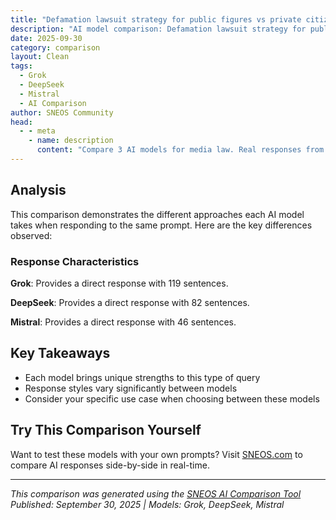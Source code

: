 ```yaml
---
title: "Defamation lawsuit strategy for public figures vs private citizens"
description: "AI model comparison: Defamation lawsuit strategy for public figures vs private citizens..."
date: 2025-09-30
category: comparison
layout: Clean
tags:
  - Grok
  - DeepSeek
  - Mistral
  - AI Comparison
author: SNEOS Community
head:
  - - meta
    - name: description
      content: "Compare 3 AI models for media law. Real responses from Grok, DeepSeek, Mistral with detailed analysis."
---
```


<ChatComparison
  title="Defamation lawsuit strategy for public figures vs private citizens"
  prompt="Defamation lawsuit strategy for public figures vs private citizens"
  :responses='{
    "Grok": "Defamation lawsuits can be complex and differ significantly depending on whether the plaintiff is a public figure or a private citizen. The legal standards, burden of proof, and strategies for both parties hinge on constitutional protections under the First Amendment in the United States, as established in landmark cases like *New York Times Co. v. Sullivan* (1964). Below, I\u2019ll outline the key differences and strategic considerations for defamation lawsuits involving public figures versus private citizens, assuming a U.S. legal context. If you\u0027re in another jurisdiction, laws may vary significantly (e.g., the UK has stricter defamation laws with a lower burden for plaintiffs).\n\n---\n\n### Key Legal Distinctions Between Public Figures and Private Citizens\n\n1. **Definition of Public Figure vs. Private Citizen**\n   - **Public Figures**: Individuals who have achieved fame or notoriety (e.g., celebrities, politicians, or high-profile business leaders) or who have voluntarily thrust themselves into a public controversy (limited-purpose public figures). Public figures are subject to greater scrutiny and have less protection from criticism due to their role in public life.\n   - **Private Citizens**: Individuals who are not in the public eye and have not sought public attention or involvement in public controversies. They are afforded greater protection under defamation law because they are less likely to have access to media to counter false statements.\n\n2. **Burden of Proof**\n   - **Public Figures**: Must prove **actual malice**\u2014that the defendant made a false statement with knowledge of its falsity or with reckless disregard for its truth. This is a high standard, designed to protect free speech and press freedoms.\n   - **Private Citizens**: Typically need only prove **negligence**\u2014that the defendant failed to exercise reasonable care in verifying the truth of the statement. Some states may require a higher standard if the issue is a matter of public concern, but it is still easier than proving actual malice.\n\n3. **Type of Damages**\n   - Both public figures and private citizens can seek **compensatory damages** (for harm to reputation, emotional distress, etc.), **punitive damages** (to punish the defendant for egregious conduct), and **special damages** (for specific financial losses).\n   - Public figures often face greater scrutiny when claiming damages because courts assume they have more resources to mitigate harm (e.g., through public statements or media access).\n   - Private citizens may have an easier time proving emotional distress or reputational harm, as they are less accustomed to public criticism.\n\n---\n\n### Defamation Lawsuit Strategy for Public Figures\n\n**Plaintiff Strategy (Public Figure Suing for Defamation):**\n1. **Establish Actual Malice**: The central challenge is proving that the defendant acted with knowledge of falsity or reckless disregard. This often requires:\n   - Discovery of internal communications (e.g., emails, texts, or notes) showing the defendant knew the statement was false or ignored credible evidence to the contrary.\n   - Depositions or testimony from the defendant or their sources to uncover intent or lack of due diligence.\n2. **Document Harm**: Public figures must show tangible harm to reputation or livelihood, which can be difficult since they are often already in the spotlight. Evidence might include loss of endorsements, canceled contracts, or credible threats to personal safety due to the defamatory statement.\n3. **Navigate Public Perception**: Lawsuits by public figures can backfire by drawing more attention to the defamatory content (the \u0022Streisand Effect\u0022). A strategic PR campaign alongside the lawsuit can help manage public narrative.\n4. **Choose Venue Carefully**: File in a jurisdiction with favorable defamation laws or where the harm was most felt, keeping in mind that some states have anti-SLAPP laws (Strategic Lawsuits Against Public Participation) that protect defendants from frivolous suits.\n5. **Consider Settlement**: High-profile cases are costly and risky. Settling for a retraction, apology, or monetary compensation can be a more practical resolution than a drawn-out trial.\n\n**Defendant Strategy (Defending Against a Public Figure):**\n1. **Emphasize Free Speech Protections**: Argue that the statement was an opinion, not a fact, or falls under protected speech on matters of public concern.\n2. **Challenge Actual Malice**: Show that the statement was made in good faith, with reasonable belief in its truth, or after adequate research. Lack of malice is a strong defense.\n3. **Use Anti-SLAPP Motions**: If available in the jurisdiction, file a motion to dismiss the lawsuit early by showing it is an attempt to silence free speech. Many states award attorney fees to defendants who win anti-SLAPP motions.\n4. **Leverage Public Figure Status**: Highlight that public figures have access to media to rebut false statements, minimizing the need for legal remedy.\n5. **Counterclaims**: If applicable, file counterclaims for harassment or abuse of process if the lawsuit appears to be retaliatory or aimed at censorship.\n\n---\n\n### Defamation Lawsuit Strategy for Private Citizens\n\n**Plaintiff Strategy (Private Citizen Suing for Defamation):**\n1. **Prove Negligence or Higher Standard**: Depending on the state and whether the issue is of public concern, show that the defendant failed to verify the truth or acted with malice. This is generally easier than proving actual malice, as it may only require evidence of carelessness (e.g., not checking facts before publishing).\n2. **Demonstrate Harm**: Private citizens often have a stronger case for emotional distress or reputational damage, as they lack the platform to counteract false statements. Evidence can include testimony from family, friends, or colleagues about how the statement affected the plaintiff\u2019s life or career.\n3. **Highlight Privacy Interests**: Emphasize that the plaintiff did not invite public scrutiny and thus deserves greater protection from defamatory content.\n4. **Target Deep Pockets**: If the defendant is an individual with limited resources, consider suing media outlets or publishers with greater financial ability to pay damages, provided they are legally liable for dissemination.\n5. **Seek Retractions Early**: Request a correction or retraction before escalating to litigation. This can mitigate harm and, if refused, strengthen the plaintiff\u2019s case by showing the defendant\u2019s unwillingness to remedy the situation.\n\n**Defendant Strategy (Defending Against a Private Citizen):**\n1. **Challenge Falsity**: Argue that the statement was true or substantially true, which is an absolute defense to defamation.\n2. **Prove Reasonable Care**: If negligence is the standard, demonstrate that reasonable steps were taken to verify the statement\u2019s accuracy (e.g., relying on credible sources or public records).\n3. **Invoke Privileges or Defenses**: Certain statements are protected, such as those made in court proceedings (absolute privilege) or fair reporting on public events (qualified privilege).\n4. **Argue Public Concern**: If the statement relates to a matter of public interest (e.g., community safety), some jurisdictions impose a higher burden on private plaintiffs, requiring proof of actual malice.\n5. **Mitigate Damage Claims**: Challenge the extent of harm by showing the plaintiff\u2019s reputation was not significantly damaged or that they failed to mitigate damages (e.g., by not addressing the issue publicly when possible).\n\n---\n\n### Practical Considerations for Both Public Figures and Private Citizens\n\n1. **Cost vs. Benefit Analysis**:\n   - Defamation lawsuits are expensive and time-consuming. Legal fees can easily outweigh potential damages, especially for private citizens with limited resources.\n   - Public figures often attract media attention, which can amplify the original defamatory statement. Weigh whether the lawsuit will do more harm than good.\n2. **Statute of Limitations**:\n   - Most states have a 1- to 3-year statute of limitations for defamation claims, often starting from the date of publication or when the plaintiff became aware of the statement. Acting quickly is critical.\n3. **Jurisdictional Issues**:\n   - Online defamation complicates jurisdiction. Determine where the statement was published, where the harm occurred, and whether the court has power over the defendant.\n4. **Alternative Remedies**:\n   - Before litigation, consider cease-and-desist letters, mediation, or public retractions to resolve the issue without court intervention.\n\n---\n\n### Key Case Law Shaping Strategy\n- **New York Times Co. v. Sullivan (1964)**: Established the actual malice standard for public figures, emphasizing the importance of free speech in public discourse.\n- **Gertz v. Robert Welch, Inc. (1974)**: Clarified that private citizens are not subject to the actual malice standard unless the issue is of public concern, and states can set their own standards (often negligence).\n- **Hustler Magazine v. Falwell (1988)**: Public figures cannot recover for intentional infliction of emotional distress based on parody or satire unless it contains provably false statements of fact made with actual malice.\n\n---\n\n### Conclusion\n- **Public Figures**: Face a tougher legal battle due to the actual malice standard and must focus on proving intent or recklessness while managing public perception. Defendants have stronger free speech protections and can leverage anti-SLAPP laws or opinion defenses.\n- **Private Citizens**: Have a lower burden of proof, making lawsuits more viable, but must still demonstrate falsity and harm. Defendants should focus on truth, reasonable care, or privilege defenses.\n\nBoth sides should carefully assess the likelihood of success, potential costs, and PR impact before pursuing or defending a defamation claim. Consulting with an experienced defamation attorney is essential to tailor strategy to the specific facts, jurisdiction, and parties involved. If you have a specific case or role (plaintiff/defendant) in mind, I can dive deeper into tailored advice.",
    "DeepSeek": "Of course. This is a complex area of law with significant strategic differences depending on whether the plaintiff is a public figure or a private citizen.\n\nHere is a detailed breakdown of defamation lawsuit strategy for both public figures and private citizens.\n\n### **Core Legal Difference: The \u0022Actual Malice\u0022 Standard**\n\nThe entire strategy hinges on a single, critical distinction established by the U.S. Supreme Court in *New York Times Co. v. Sullivan* (1964).\n\n*   **For a Public Figure/Official:** To win a defamation case, the plaintiff **must prove \u0022Actual Malice.\u0022** This is a legal term of art meaning the defendant either:\n    1.  **Knew the statement was false,** or\n    2.  **Acted with reckless disregard for the truth** (i.e., they entertained serious doubts about the truthfulness of the statement but published it anyway).\n    *   The burden of proof is on the *plaintiff* to prove this by **clear and convincing evidence**, a high standard.\n\n*   **For a Private Citizen:** The plaintiff must typically only prove that the defendant was **negligent** (failed to act with reasonable care) in determining the truth of the statement. The burden of proof is the lower **preponderance of the evidence** standard (more likely than not).\n\n---\n\n### **Defamation Strategy for a PUBLIC FIGURE (Plaintiff)**\n\nSuing for defamation as a public figure is an **extremely difficult, expensive, and uphill battle.** The strategy is primarily defensive and focused on overcoming the \u0022actual malice\u0022 hurdle.\n\n#### **1. Pre-Lawsuit Considerations \u0026 Strategy**\n\n*   **Crucial First Step: Can you prove ACTUAL MALICE?** Before filing, you must conduct an exhaustive internal investigation. Do you have *direct evidence* of the defendant\u0027s state of mind?\n    *   **Smoking Guns:** Internal emails, memos, or recordings showing the defendant knew the information was false; evidence of a vendetta; proof they relied on a known unreliable source; their own subsequent retractions.\n    *   **Without this,** the case is likely doomed from the start.\n\n*   **Weigh the \u0022Streisand Effect\u0022:** Filing a high-profile lawsuit will amplify the original defamatory statement. The media will cover the lawsuit, repeating the allegations. The strategic question is whether the potential vindication outweighs the certain republication of the lie.\n\n*   **Demand a Retraction First:** Most states have retraction statutes. Sending a formal, detailed demand for a retraction is a strategic necessity. If they refuse, it can be used as evidence of \u0022malice.\u0022 If they comply, it may achieve your goal (correcting the record) without a costly lawsuit.\n\n#### **2. Litigation Strategy**\n\n*   **Focus Discovery Entirely on the Defendant\u0027s Mindset:** The core of your case is not that the statement was false, but that the defendant *knew* it was false or recklessly disregarded the truth.\n    *   **Depose the Author/Publisher:** Grill them on their sources, their fact-checking process, their biases, and their internal communications. The goal is to get them to admit they had doubts or ignored contradictory evidence.\n    *   **Subpoena Internal Documents:** Seek drafts, emails, notes from editorial meetings, and communications with sources.\n\n*   **Anticipate the \u0022Motion for Summary Judgment\u0022:** The defendant will almost certainly file this motion, arguing that even if everything the plaintiff says is true, there is no evidence of \u0022actual malice\u0022 to present to a jury. Your job is to survive this motion by presenting a \u0022genuine issue of material fact\u0022 on the malice question.\n\n*   **Manage Public Relations in Tandem with Legal Strategy:** The court of public opinion often runs parallel to the court of law. Your legal filings and public statements must be coordinated to shape the narrative without jeopardizing the legal case.\n\n#### **3. Potential Outcomes**\n*   **High Probability of Dismissal:** Most defamation cases brought by public figures are dismissed on summary judgment.\n*   **Extremely High Cost:** Litigating to uncover \u0022actual malice\u0022 requires extensive discovery and is very expensive.\n*   **Symbolic Victory vs. Financial Gain:** Even if you win, damages can be hard to secure. The victory may be primarily about restoring reputation.\n\n---\n\n### **Defamation Strategy for a PRIVATE CITIZEN (Plaintiff)**\n\nA private citizen is in a much stronger legal position. The strategy is more straightforward and offensive.\n\n#### **1. Pre-Lawsuit Considerations \u0026 Strategy**\n\n*   **Gather Evidence of Falsity and Harm:** Your focus is on proving the statement is false and that it caused you real harm.\n    *   **Evidence of Falsity:** Collect documents, records, and witness statements that definitively prove the statement is untrue.\n    *   **Evidence of Harm:** Document everything\u2014lost job opportunities, declined business, harassment, emotional distress (therapy bills), damaged personal relationships.\n\n*   **Send a Cease-and-Desist/Demand Letter:** A strongly worded letter from an attorney demanding the statement be removed and a retraction issued often resolves the matter quickly, especially against individuals or smaller entities. It shows you are serious and creates a record.\n\n*   **Identify All Potentially Liable Parties:** You can sue not just the original speaker but also anyone who republished the defamation (depending on the platform). However, be aware of the Communications Decency Act (CDA 230), which generally immunizes websites and platforms for content posted by third-party users.\n\n#### **2. Litigation Strategy**\n\n*   **Focus Discovery on Damages and Negligence:** Your goal is to prove the defendant didn\u0027t do their homework.\n    *   **Depose the Defendant:** Ask: \u0022What did you do to verify this information?\u0022 \u0022Did you check with me before publishing?\u0022 \u0022What sources did you rely on, and why were they trustworthy?\u0022 For a private citizen, a failure to take basic steps is often enough to prove negligence.\n    *   **Subpoena Records Related to Harm:** This includes employment records, financial records, and medical records to substantiate your damage claims.\n\n*   **Leverage the Lower Standard of Proof:** The defendant cannot hide behind the \u0022actual malice\u0022 standard. Your job is to convince a jury that it\u0027s \u0022more likely than not\u0022 that the defendant was at fault and you were harmed.\n\n*   **Consider the Defendant\u0027s Resources:** Is the defendant a \u0022judgment-proof\u0022 individual with no assets? If so, a lawsuit may not be financially worthwhile, even if you have a legally perfect case.\n\n#### **3. Potential Outcomes**\n*   **Higher Chance of Success:** The path to a jury trial is much clearer.\n*   **Significant Damages Possible:** Juries are often sympathetic to private citizens whose lives have been upended by false accusations.\n*   **Faster, Cheaper Resolution:** The case is less legally complex and may be resolved through settlement or trial more efficiently.\n\n---\n\n### **Summary Table: Key Strategic Differences**\n\n| Factor | Public Figure Plaintiff | Private Citizen Plaintiff |\n| :--- | :--- | :--- |\n| **Legal Hurdle** | **\u0022Actual Malice\u0022** (Knowingly False or Reckless Disregard) | **Negligence** (Lack of Reasonable Care) |\n| **Burden of Proof** | Clear and Convincing Evidence | Preponderance of the Evidence |\n| **Primary Focus** | **The Defendant\u0027s State of Mind** | **The Falsity of the Statement \u0026 Resulting Harm** |\n| **Pre-Lawsuit Goal** | Find a \u0022smoking gun\u0022 proving malice. | Document damages and send a demand letter. |\n| **Discovery Strategy** | Target internal communications and editorial process. | Target evidence of falsity and proof of harm. |\n| **Biggest Threat** | Summary Judgment dismissal. | Defendant has no assets to collect (\u0022judgment-proof\u0022). |\n| **Likelihood of Success** | Low | Moderate to High |\n\n### **Critical Disclaimer**\n\nThis information is for educational purposes only and does not constitute legal advice. Defamation law is highly nuanced and varies by state. **If you believe you have been defamed, you must consult with an experienced defamation attorney immediately.** They can evaluate the specific facts of your case, advise you on your jurisdiction\u0027s laws, and develop a tailored strategy.",
    "Mistral": "Defamation lawsuits involve different strategies and considerations depending on whether the plaintiff is a public figure or a private citizen. Here are some key points to consider:\n\n### Public Figures\n\n1. **Actual Malice Standard**:\n   - **Requirement**: Public figures must prove that the defendant made the defamatory statement with \u0022actual malice.\u0022 This means the statement was made with knowledge that it was false or with reckless disregard for its truth or falsity.\n   - **Evidence**: Gathering evidence to show that the defendant knew the statement was false or acted with reckless disregard can be challenging. This might involve emails, internal communications, or witness testimony.\n\n2. **Public Interest**:\n   - **Scope**: Public figures are often involved in matters of public interest, which can make it harder to prove defamation. The courts generally allow more leeway for statements about public figures.\n   - **Media Coverage**: Public figures often have more media coverage, which can be both a blessing and a curse. It can provide more evidence but also more scrutiny.\n\n3. **Reputation Management**:\n   - **Strategy**: Public figures may need to consider the impact on their public image and career. A lawsuit can draw more attention to the defamatory statements, so it\u0027s important to weigh the potential benefits against the risks.\n   - **Public Relations**: Engaging a public relations team to manage the narrative can be crucial.\n\n### Private Citizens\n\n1. **Negligence Standard**:\n   - **Requirement**: Private citizens generally need to prove that the defendant was negligent in making the defamatory statement. This is a lower standard than actual malice.\n   - **Evidence**: Showing negligence can involve demonstrating that the defendant did not take reasonable steps to verify the truth of the statement.\n\n2. **Privacy Concerns**:\n   - **Scope**: Private citizens often have more privacy concerns. A defamation lawsuit can expose personal details to public scrutiny, which may be undesirable.\n   - **Strategy**: Consider the potential for further invasion of privacy and weigh the benefits of a lawsuit against the risks.\n\n3. **Emotional and Financial Impact**:\n   - **Considerations**: Private citizens may experience significant emotional and financial stress from defamatory statements. A lawsuit can be a way to seek compensation and justice.\n   - **Support**: Engaging legal and emotional support can be crucial for managing the stress of a lawsuit.\n\n### General Strategies for Both\n\n1. **Documentation**:\n   - **Evidence Collection**: Gather all relevant documents, communications, and witness statements that support your claim.\n   - **Timeline**: Create a timeline of events to show the sequence of defamatory statements and their impact.\n\n2. **Legal Representation**:\n   - **Expertise**: Hire a lawyer with experience in defamation cases. They can provide guidance on the specific legal standards and strategies.\n   - **Consultation**: Regularly consult with your lawyer to ensure you are following the best legal strategy.\n\n3. **Damages**:\n   - **Calculation**: Work with your lawyer to calculate the damages you have suffered, including financial losses, emotional distress, and harm to reputation.\n   - **Evidence**: Provide evidence to support your claims of damages, such as financial records, medical reports, and witness statements.\n\n4. **Settlement vs. Trial**:\n   - **Negotiation**: Consider whether a settlement might be preferable to a trial. Settlements can be quicker, less expensive, and less public.\n   - **Trial Preparation**: If a trial is necessary, prepare thoroughly with your legal team. This includes witness preparation, evidence presentation, and legal arguments.\n\n### Conclusion\n\nThe strategy for a defamation lawsuit will vary significantly based on whether the plaintiff is a public figure or a private citizen. Public figures face a higher burden of proof and more public scrutiny, while private citizens have more privacy concerns and a lower burden of proof. Both should focus on gathering strong evidence, seeking expert legal representation, and considering the emotional and financial impact of the lawsuit."
  }'
  published-date="11:37"
/>

## Analysis

This comparison demonstrates the different approaches each AI model takes when responding to the same prompt. Here are the key differences observed:

### Response Characteristics

**Grok**: Provides a direct response with 119 sentences. 

**DeepSeek**: Provides a direct response with 82 sentences. 

**Mistral**: Provides a direct response with 46 sentences. 

## Key Takeaways

- Each model brings unique strengths to this type of query
- Response styles vary significantly between models
- Consider your specific use case when choosing between these models

## Try This Comparison Yourself

Want to test these models with your own prompts? Visit [SNEOS.com](https://sneos.com) to compare AI responses side-by-side in real-time.

---

*This comparison was generated using the [SNEOS AI Comparison Tool](https://sneos.com)*
*Published: September 30, 2025 | Models: Grok, DeepSeek, Mistral*
